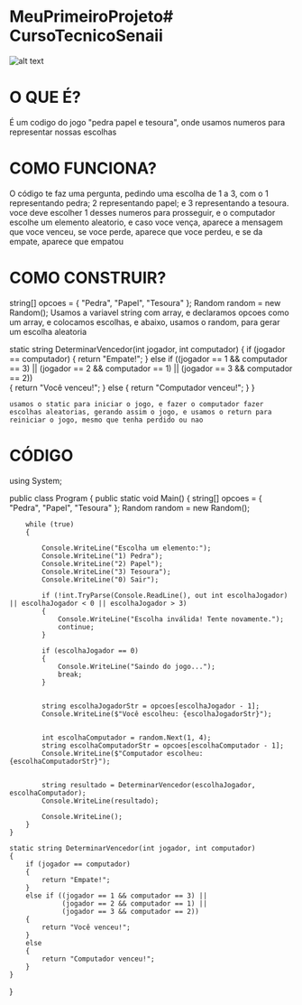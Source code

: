 # MeuPrimeiroProjeto# CursoTecnicoSenaii
![alt text](image.png)

# O QUE É?

É um codigo do jogo "pedra papel e tesoura", onde usamos numeros para representar nossas escolhas

# COMO FUNCIONA?

O código te faz uma pergunta, pedindo uma escolha de 1 a 3, com o 1 representando pedra; 2 representando papel; e 3 representando a tesoura.
voce deve escolher 1 desses numeros para prosseguir, e o computador escolhe um elemento aleatorio, e caso voce vença, aparece a mensagem que voce venceu, se voce perde, aparece que voce perdeu, e se da empate, aparece que empatou

# COMO CONSTRUIR?

 string[] opcoes = { "Pedra", "Papel", "Tesoura" };
 Random random = new Random();
 Usamos a variavel string com array, e declaramos opcoes como um array, e colocamos escolhas, e abaixo, usamos o random, para gerar um escolha aleatoria

  static string DeterminarVencedor(int jogador, int computador)
    {
        if (jogador == computador)
        {
            return "Empate!";
        }
        else if ((jogador == 1 && computador == 3) || 
                 (jogador == 2 && computador == 1) || 
                 (jogador == 3 && computador == 2))  
        {
            return "Você venceu!";
        }
        else
        {
            return "Computador venceu!";
        }
    }

    usamos o static para iniciar o jogo, e fazer o computador fazer escolhas aleatorias, gerando assim o jogo, e usamos o return para reiniciar o jogo, mesmo que tenha perdido ou nao

# CÓDIGO
using System;

public class Program
{
    public static void Main()
    {
        string[] opcoes = { "Pedra", "Papel", "Tesoura" };
        Random random = new Random();
        
        while (true) 
        {
            
            Console.WriteLine("Escolha um elemento:");
            Console.WriteLine("1) Pedra");
            Console.WriteLine("2) Papel");
            Console.WriteLine("3) Tesoura");
            Console.WriteLine("0) Sair");
            
            if (!int.TryParse(Console.ReadLine(), out int escolhaJogador) || escolhaJogador < 0 || escolhaJogador > 3)
            {
                Console.WriteLine("Escolha inválida! Tente novamente.");
                continue;
            }

            if (escolhaJogador == 0)
            {
                Console.WriteLine("Saindo do jogo...");
                break;
            }

            
            string escolhaJogadorStr = opcoes[escolhaJogador - 1];
            Console.WriteLine($"Você escolheu: {escolhaJogadorStr}");

            
            int escolhaComputador = random.Next(1, 4); 
            string escolhaComputadorStr = opcoes[escolhaComputador - 1];
            Console.WriteLine($"Computador escolheu: {escolhaComputadorStr}");

            
            string resultado = DeterminarVencedor(escolhaJogador, escolhaComputador);
            Console.WriteLine(resultado);

            Console.WriteLine();
        }
    }

    static string DeterminarVencedor(int jogador, int computador)
    {
        if (jogador == computador)
        {
            return "Empate!";
        }
        else if ((jogador == 1 && computador == 3) || 
                 (jogador == 2 && computador == 1) || 
                 (jogador == 3 && computador == 2))  
        {
            return "Você venceu!";
        }
        else
        {
            return "Computador venceu!";
        }
    }
}

